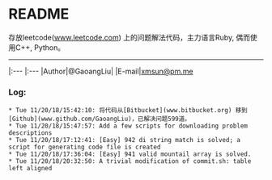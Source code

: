 
README
============================== 
存放leetcode(www.leetcode.com) 上的问题解法代码，主力语言Ruby, 偶而使用C++, Python。 

***** 
|:---  |:---
|Author|@GaoangLiu|
|E-mail|xmsun@pm.me

### Log: 
```
* Tue 11/20/18/15:42:10: 将代码从[Bitbucket](www.bitbucket.org) 移到[Github](www.github.com/GaoangLiu)，已解决问题599道。
* Tue 11/20/18/15:47:57: Add a few scripts for downloading problem descriptions
* Tue 11/20/18/17:12:41: [Easy] 942 di string match is solved; a script for generating code file is created
* Tue 11/20/18/17:36:04: [Easy] 941 valid mountail array is solved.
* Tue 11/20/18/20:32:50: A trivial modification of commit.sh: table left aligned
```
